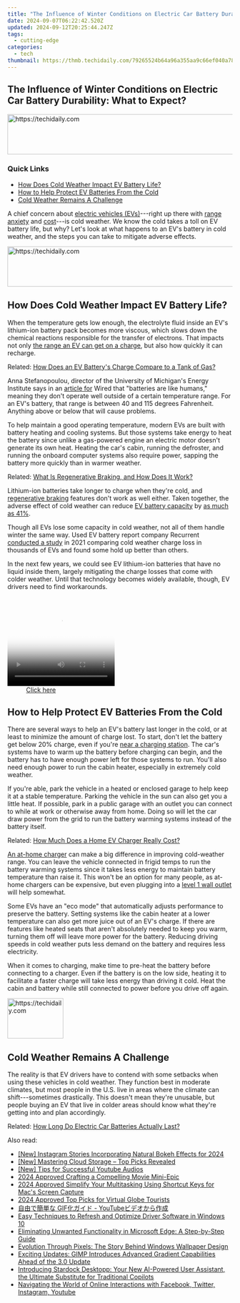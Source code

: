```yaml
---
title: "The Influence of Winter Conditions on Electric Car Battery Durability: What to Expect?"
date: 2024-09-07T06:22:42.520Z
updated: 2024-09-12T20:25:44.247Z
tags:
  - cutting-edge
categories:
  - tech
thumbnail: https://thmb.techidaily.com/79265524b64a96a355aa9c66ef040a78b4c61cd77b813b963d28880dc313d729.jpg
---
```


## The Influence of Winter Conditions on Electric Car Battery Durability: What to Expect?

<!-- affiliate ads begin -->
<a href="https://appsumo.8odi.net/c/5597632/2123727/7443" target="_top" id="2123727">
  <img src="//a.impactradius-go.com/display-ad/7443-2123727" border="0" alt="https://techidaily.com" width="728" height="90"/>
</a>
<img height="0" width="0" src="https://appsumo.8odi.net/i/5597632/2123727/7443" style="position:absolute;visibility:hidden;" border="0" />
<!-- affiliate ads end -->

### Quick Links

* [How Does Cold Weather Impact EV Battery Life?](https://facebook-record-videos.techidaily.com/updated-branding-in-videos-incorporating-logoswatermarks-for-youtube-content-for-2024/)
* [How to Help Protect EV Batteries From the Cold](https://win11-tips.techidaily.com/brightening-dull-screen-on-pcs-boot-menu/)
* [Cold Weather Remains A Challenge](https://youtube-clips.techidaily.com/2024-approved-breaking-into-the-digital-realm-the-wirecast-approach-for-youtube-streamers/)

 A chief concern about [electric vehicles (EVs)](https://instagram-video-recordings.techidaily.com/new-2024-approved-heres-what-you-dont-know-about-instagram-story-viewer2/)\---right up there with [range anxiety](https://www.reviewgeek.com/116956/does-running-the-a-c-or-heat-lower-your-ev-range/) and [cost](https://activate-lock.techidaily.com/a-comprehensive-guide-to-icloud-unlock-from-apple-iphone-11-pro-online-by-drfone-ios/)\---is cold weather. We know the cold takes a toll on EV battery life, but why? Let's look at what happens to an EV's battery in cold weather, and the steps you can take to mitigate adverse effects.

<!-- affiliate ads begin -->
<a href="https://appsumo.8odi.net/c/5597632/2123726/7443" target="_top" id="2123726">
  <img src="//a.impactradius-go.com/display-ad/7443-2123726" border="0" alt="https://techidaily.com" width="600" height="90"/>
</a>
<img height="0" width="0" src="https://appsumo.8odi.net/i/5597632/2123726/7443" style="position:absolute;visibility:hidden;" border="0" />
<!-- affiliate ads end -->

##  How Does Cold Weather Impact EV Battery Life?

 When the temperature gets low enough, the electrolyte fluid inside an EV's lithium-ion battery pack becomes more viscous, which slows down the chemical reactions responsible for the transfer of electrons. That impacts not only [the range an EV can get on a charge](https://activate-lock.techidaily.com/in-2024-bypass-activation-lock-on-iphone-11-pro-max-4-easy-ways-by-drfone-ios/), but also how quickly it can recharge.

Related: [How Does an EV Battery's Charge Compare to a Tank of Gas?](https://activate-lock.techidaily.com/in-2024-bypass-activation-lock-on-iphone-11-pro-max-4-easy-ways-by-drfone-ios/) 

 Anna Stefanopoulou, director of the University of Michigan's Energy Institute says in an [article for](https://www.wired.com/story/electric-cars-cold-weather-tips/) Wired that "batteries are like humans," meaning they don't operate well outside of a certain temperature range. For an EV's battery, that range is between 40 and 115 degrees Fahrenheit. Anything above or below that will cause problems.

 To help maintain a good operating temperature, modern EVs are built with battery heating and cooling systems. But those systems take energy to heat the battery since unlike a gas-powered engine an electric motor doesn't generate its own heat. Heating the car's cabin, running the defroster, and running the onboard computer systems also require power, sapping the battery more quickly than in warmer weather.

Related: [What Is Regenerative Braking, and How Does It Work?](https://tech-hub.techidaily.com/exploring-the-functionality-of-hugging-face-in-ai/) 

 Lithium-ion batteries take longer to charge when they're cold, and [regenerative braking](https://tech-hub.techidaily.com/exploring-the-functionality-of-hugging-face-in-ai/) features don't work as well either. Taken together, the adverse effect of cold weather can reduce [EV battery capacity](https://win-howtos.techidaily.com/bluetooth-connection-issues-how-to-restore-your-mouses-functionality-on-windows-pcs/) by [as much as 41%](https://www.aaa.com/AAA/common/AAR/files/AAA-Electric-Vehicle-Range-Testing-Report.pdf).

 Though all EVs lose some capacity in cold weather, not all of them handle winter the same way. Used EV battery report company Recurrent [conducted a study](https://www.recurrentauto.com/research/winter-ev-range-loss) in 2021 comparing cold weather charge loss in thousands of EVs and found some hold up better than others.

 In the next few years, we could see EV lithium-ion batteries that have no liquid inside them, largely mitigating the charge losses that come with colder weather. Until that technology becomes widely available, though, EV drivers need to find workarounds.

<!-- affiliate ads begin -->
<span id="1328679">
					<video width="240" height="200" style="cursor:pointer"
           poster="//a.impactradius-go.com/display-clicktoplayimage/1328679.png"
           onclick="if(!this.playClicked){this.play();this.setAttribute('controls',true);this.playClicked=true;}">
	   <source src="//a.impactradius-go.com/display-ad/15852-1328679">
	   <img src="//a.impactradius-go.com/display-clicktoplayimage/1328679.png" style="border: none; height: 100%; width: 100%; object-fit: contain">
	</video>
	<div style="width:150px;text-align:center"><a href="javascript:window.open(decodeURIComponent('https%3A%2F%2Fthefitville.pxf.io%2Fc%2F5597632%2F1328679%2F15852'), '_blank');void(0);">Click here</a></div>
</span>
<img height="0" width="0" src="https://imp.pxf.io/i/5597632/1328679/15852" style="position:absolute;visibility:hidden;" border="0" />
<!-- affiliate ads end -->

##  How to Help Protect EV Batteries From the Cold

 There are several ways to help an EV's battery last longer in the cold, or at least to minimize the amount of charge lost. To start, don't let the battery get below 20% charge, even if you're [near a charging station](https://fox-friendly.techidaily.com/2024-approved-11-ultimate-phantom-4-accessories-to-purchase/). The car's systems have to warm up the battery before charging can begin, and the battery has to have enough power left for those systems to run. You'll also need enough power to run the cabin heater, especially in extremely cold weather.

 If you're able, park the vehicle in a heated or enclosed garage to help keep it at a stable temperature. Parking the vehicle in the sun can also get you a little heat. If possible, park in a public garage with an outlet you can connect to while at work or otherwise away from home. Doing so will let the car draw power from the grid to run the battery warming systems instead of the battery itself.

Related: [How Much Does a Home EV Charger Really Cost?](https://tech-recovery.techidaily.com/most-enjoyable-kid-approved-movies-available-on-netflix/) 

[An at-home charger](https://tech-recovery.techidaily.com/most-enjoyable-kid-approved-movies-available-on-netflix/) can make a big difference in improving cold-weather range. You can leave the vehicle connected in frigid temps to run the battery warming systems since it takes less energy to maintain battery temperature than raise it. This won't be an option for many people, as at-home chargers can be expensive, but even plugging into a [level 1 wall outlet](https://visual-screen-recording.techidaily.com/unveiling-wintv-magic-compre-written-guide-to-capturing-live-on-windows-pc-for-2024/) will help somewhat.

 Some EVs have an "eco mode" that automatically adjusts performance to preserve the battery. Setting systems like the cabin heater at a lower temperature can also get more juice out of an EV's charge. If there are features like heated seats that aren't absolutely needed to keep you warm, turning them off will leave more power for the battery. Reducing driving speeds in cold weather puts less demand on the battery and requires less electricity.

 When it comes to charging, make time to pre-heat the battery before connecting to a charger. Even if the battery is on the low side, heating it to facilitate a faster charge will take less energy than driving it cold. Heat the cabin and battery while still connected to power before you drive off again.

<!-- affiliate ads begin -->
<a href="https://aligracehair.sjv.io/c/5597632/2115941/19272" target="_top" id="2115941">
  <img src="//a.impactradius-go.com/display-ad/19272-2115941" border="0" alt="https://techidaily.com" width="125" height="90"/>
</a>
<img height="0" width="0" src="https://aligracehair.sjv.io/i/5597632/2115941/19272" style="position:absolute;visibility:hidden;" border="0" />
<!-- affiliate ads end -->

##  Cold Weather Remains A Challenge

 The reality is that EV drivers have to contend with some setbacks when using these vehicles in cold weather. They function best in moderate climates, but most people in the U.S. live in areas where the climate can shift---sometimes drastically. This doesn't mean they're unusable, but people buying an EV that live in colder areas should know what they're getting into and plan accordingly.

Related: [How Long Do Electric Car Batteries Actually Last?](https://win-howtos.techidaily.com/bluetooth-connection-issues-how-to-restore-your-mouses-functionality-on-windows-pcs/)

<ins class="adsbygoogle"
     style="display:block"
     data-ad-format="autorelaxed"
     data-ad-client="ca-pub-7571918770474297"
     data-ad-slot="1223367746"></ins>

<ins class="adsbygoogle"
     style="display:block"
     data-ad-client="ca-pub-7571918770474297"
     data-ad-slot="8358498916"
     data-ad-format="auto"
     data-full-width-responsive="true"></ins>

<span class="atpl-alsoreadstyle">Also read:</span>
<div><ul>
<li><a href="https://instagram-clips.techidaily.com/new-instagram-stories-incorporating-natural-bokeh-effects-for-2024/"><u>[New] Instagram Stories Incorporating Natural Bokeh Effects for 2024</u></a></li>
<li><a href="https://fox-http.techidaily.com/new-mastering-cloud-storage-top-picks-revealed/"><u>[New] Mastering Cloud Storage – Top Picks Revealed</u></a></li>
<li><a href="https://youtube-tips.techidaily.com/ips-for-successful-youtube-audios/"><u>[New] Tips for Successful Youtube Audios</u></a></li>
<li><a href="https://article-helps.techidaily.com/2024-approved-crafting-a-compelling-movie-mini-epic/"><u>2024 Approved Crafting a Compelling Movie Mini-Epic</u></a></li>
<li><a href="https://screen-sharing-recording.techidaily.com/2024-approved-simplify-your-multitasking-using-shortcut-keys-for-macs-screen-capture/"><u>2024 Approved Simplify Your Multitasking Using Shortcut Keys for Mac's Screen Capture</u></a></li>
<li><a href="https://youtube-zero.techidaily.com/approved-top-picks-for-virtual-globe-tourists/"><u>2024 Approved Top Picks for Virtual Globe Tourists</u></a></li>
<li><a href="https://win-dash.techidaily.com/gif-youtube/"><u>自由で簡単な GIF化ガイド - YouTubeビデオから作成</u></a></li>
<li><a href="https://some-skills.techidaily.com/easy-techniques-to-refresh-and-optimize-driver-software-in-windows-10/"><u>Easy Techniques to Refresh and Optimize Driver Software in Windows 10</u></a></li>
<li><a href="https://some-skills.techidaily.com/eliminating-unwanted-functionality-in-microsoft-edge-a-step-by-step-guide/"><u>Eliminating Unwanted Functionality in Microsoft Edge: A Step-by-Step Guide</u></a></li>
<li><a href="https://some-skills.techidaily.com/evolution-through-pixels-the-story-behind-windows-wallpaper-design/"><u>Evolution Through Pixels: The Story Behind Windows Wallpaper Design</u></a></li>
<li><a href="https://some-skills.techidaily.com/exciting-updates-gimp-introduces-advanced-gradient-capabilities-ahead-of-the-30-update/"><u>Exciting Updates: GIMP Introduces Advanced Gradient Capabilities Ahead of the 3.0 Update</u></a></li>
<li><a href="https://some-skills.techidaily.com/introducing-stardock-desktopp-your-new-ai-powered-user-assistant-the-ultimate-substitute-for-traditional-copilots/"><u>Introducing Stardock Desktopp: Your New AI-Powered User Assistant, the Ultimate Substitute for Traditional Copilots</u></a></li>
<li><a href="https://win-forum.techidaily.com/navigating-the-world-of-online-interactions-with-facebook-twitter-instagram-youtube/"><u>Navigating the World of Online Interactions with Facebook, Twitter, Instagram, Youtube</u></a></li>
</ul></div>

